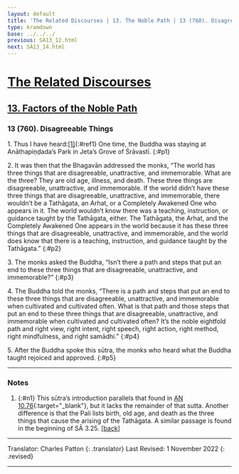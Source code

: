 ```yaml
---
layout: default
title: 'The Related Discourses | 13. The Noble Path | 13 (760). Disagreeable Things'
type: kramdown
base: ../../../
previous: SA13_12.html
next: SA13_14.html
---
```


# [The Related Discourses](../index.html)
## [13. Factors of the Noble Path](index.html)
### 13 (760). Disagreeable Things

1\. Thus I have heard:[\[1\]](#n1){:#ref1} One time, the Buddha was staying at Anāthapiṇḍada’s Park in Jeta’s Grove of Śrāvastī.
{:#p1}

2\. It was then that the Bhagavān addressed the monks, “The world has three things that are disagreeable, unattractive, and immemorable. What are the three? They are old age, illness, and death. These three things are disagreeable, unattractive, and immemorable. If the world didn’t have these three things that are disagreeable, unattractive, and immemorable, there wouldn’t be a Tathāgata, an Arhat, or a Completely Awakened One who appears in it. The world wouldn’t know there was a teaching, instruction, or guidance taught by the Tathāgata, either. The Tathāgata, the Arhat, and the Completely Awakened One appears in the world because it has these three things that are disagreeable, unattractive, and immemorable, and the world does know that there is a teaching, instruction, and guidance taught by the Tathāgata.”
{:#p2}

3\. The monks asked the Buddha, “Isn’t there a path and steps that put an end to these three things that are disagreeable, unattractive, and immemorable?”
{:#p3}

4\. The Buddha told the monks, “There is a path and steps that put an end to these three things that are disagreeable, unattractive, and immemorable when cultivated and cultivated often. What is that path and those steps that put an end to these three things that are disagreeable, unattractive, and immemorable when cultivated and cultivated often? It’s the noble eightfold path and right view, right intent, right speech, right action, right method, right mindfulness, and right samādhi.”
{:#p4}

5\. After the Buddha spoke this sūtra, the monks who heard what the Buddha taught rejoiced and approved.
{:#p5}

---

### Notes

1. {:#n1} This sūtra’s introduction parallels that found in [AN 10.76](https://suttacentral.net/an10.76){:target="_blank"}, but it lacks the remainder of that sutta. Another difference is that the Pali lists birth, old age, and death as the three things that cause the arising of the Tathāgata. A similar passage is found in the beginning of SĀ 3.25. [\[back\]](#ref1)

---

Translator: Charles Patton
{: .translator}
Last Revised: 1 November 2022
{: .revised}

---
